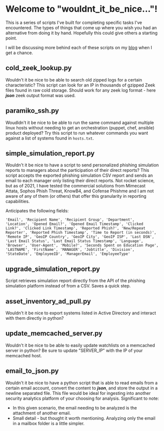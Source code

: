 # Welcome to "wouldnt_it_be_nice..."!
This is a series of scripts I've built for completing specific tasks I've encountered. The types of things that come up where you wish you had an alternative from doing it by hand. Hopefully this could give others a starting point. 

I will be discussing more behind each of these scripts on my [blog](https://sashasec.medium.com/wouldnt-it-be-nice-1866fd18a99b) when I get a chance. 

## cold_zeek_lookup.py
Wouldn't it be nice to be able to search old zipped logs for a certain characteristic? 
This script can look for an IP in thousands of gzipped Zeek files found in raw cold storage. 
Should work for any zeek log format - here ***json*** zeek output format was used. 

## paramiko_ssh.py
Woudldn't it be nice to be able to run the same command against multiple linux hosts without needing to get an orchestration (puppet, chef, ansible) product deployed? 
Try this script to run whatever commands you want against a list of systems found in `hosts.txt`. 

## simple_simulation_report.py
Wouldn't it be nice to have a script to send personalized phishing simulation reports to managers about the participation of their direct reports? 
This script accepts the exported phishing simulation CSV report and sends an email to each manager only listing their direct reports. Not rocket science, but as of 2021, I have tested the commercial solutions from Mimecast Attata, Sophos Phish Threat, KnowB4, and Cofense Phishme and I am not aware of any of them (or others) that offer this granularity in reporting capabilities. 

Anticipates the following fields: 
    
    'Email', 'Recipient Name', 'Recipient Group', 'Department', 'Location', 'Opened Email?', 'Opened Email Timestamp', 'Clicked Link?', 'Clicked Link Timestamp', 'Reported Phish?', 'New/Repeat Reporter', 'Reported Phish Timestamp', 'Time to Report (in seconds)', 'Remote IP', 'GeoIP Country', 'GeoIP City', 'GeoIP ISP', 'Last DSN', 'Last Email Status', 'Last Email Status Timestamp', 'Language', 'Browser', 'User-Agent', 'Mobile?', 'Seconds Spent on Education Page', 'LASTNAME', 'FirstName', 'MANAGER', 'Jobtitle', 'Division', 'StateDate', 'EmployeeID', 'ManagerEmail', 'EmployeeType'

## upgrade_simulation_report.py
Script retrieves simulation report directly from the API of the phishing simulation platform instead of from a CSV. Saves a quick step. 

## asset_inventory_ad_pull.py
Wouldn't it be nice to export systems listed in Active Directory and interact with them directly in python? 

## update_memcached_server.py
Wouldn't it be nice to be able to easily update watchlists on a memcached server in python? Be sure to update "SERVER_IP" with the IP of your memcached host. 

## email_to_json.py
Wouldn't it be nice to have a python script that is able to read emails from a certain email account, convert the content to ***json***, and store the output in a newline separated file. 
This file would be ideal for ingesting into another security analytics platform of your choosing for analysis. 
Significant to note: 
- In this given scenario, the email needing to be analyzed is the attachment of another email. 
- Small detail - but thought it worth mentioning. Analyzing only the email in a mailbox folder is a little simpler. 
